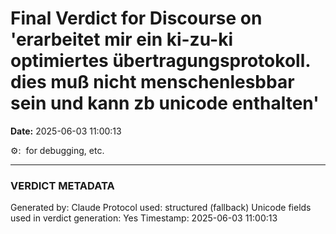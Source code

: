# Final Verdict for Discourse on 'erarbeitet mir ein ki-zu-ki optimiertes übertragungsprotokoll. dies muß nicht menschenlesbbar sein und kann zb unicode enthalten'

**Date:** 2025-06-03 11:00:13

⚙: ️ for debugging, etc.

---

### VERDICT METADATA
Generated by: Claude
Protocol used: structured (fallback)
Unicode fields used in verdict generation: Yes
Timestamp: 2025-06-03 11:00:13
